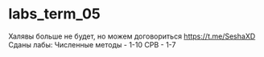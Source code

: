 # labs_term_05

Халявы больше не будет, но можем договориться https://t.me/SeshaXD
Сданы лабы:
Численные методы - 1-10
СРВ - 1-7

